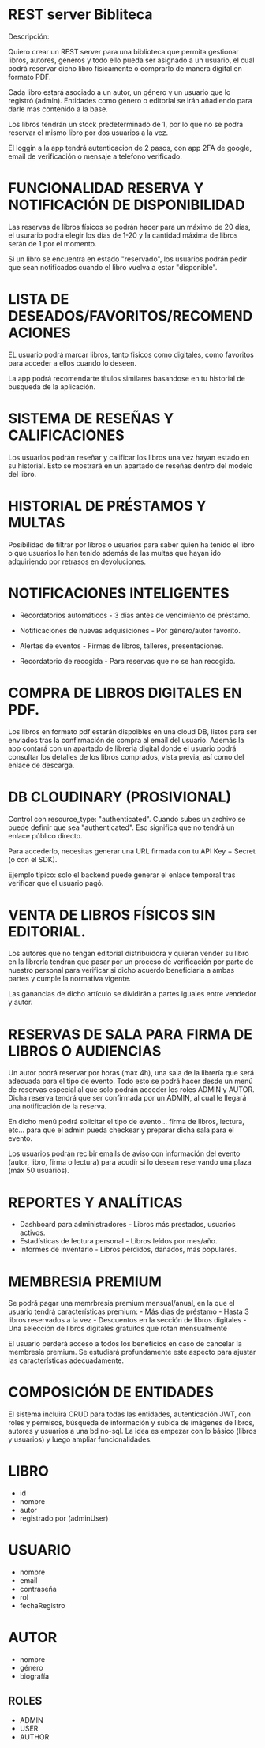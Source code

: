 # REST server Bibliteca

Descripción:

Quiero crear un REST server para una biblioteca que permita gestionar libros, autores, géneros y todo ello pueda ser asignado a un usuario, el cual podrá reservar dicho libro físicamente o comprarlo de manera digital en formato PDF.

Cada libro estará asociado a un autor, un género y un usuario que lo registró (admin). Entidades como género o editorial se irán añadiendo para darle más contenido a la base.

Los libros tendrán un stock predeterminado de 1, por lo que no se podra reservar el mismo libro por dos usuarios a la vez.

El loggin a la app tendrá autenticacion de 2 pasos, con app 2FA de google, email de verificación o mensaje a telefono verificado.

# FUNCIONALIDAD RESERVA Y NOTIFICACIÓN DE DISPONIBILIDAD

Las reservas de libros físicos se podrán hacer para un máximo de 20 días, el usurario podrá elegir los días de 1-20 y la cantidad máxima de libros serán de 1 por el momento.

Si un libro se encuentra en estado "reservado", los usuarios podrán pedir que sean notificados cuando el libro vuelva a estar "disponible".

# LISTA DE DESEADOS/FAVORITOS/RECOMENDACIONES

EL usuario podrá marcar libros, tanto fisicos como digitales, como favoritos para acceder a ellos cuando lo deseen.

La app podrá recomendarte títulos similares basandose en tu historial de busqueda de la aplicación.

# SISTEMA DE RESEÑAS Y CALIFICACIONES

Los usuarios podrán reseñar y calificar los libros una vez hayan estado en su historial. Esto se mostrará en un apartado de reseñas dentro del modelo del libro.

# HISTORIAL DE PRÉSTAMOS Y MULTAS

Posibilidad de filtrar por libros o usuarios para saber quien ha tenido el libro o que usuarios lo han tenido además de las multas que hayan ido adquiriendo por retrasos en devoluciones.

# NOTIFICACIONES INTELIGENTES

- Recordatorios automáticos - 3 días antes de vencimiento de préstamo.

- Notificaciones de nuevas adquisiciones - Por género/autor favorito.

- Alertas de eventos - Firmas de libros, talleres, presentaciones.

- Recordatorio de recogida - Para reservas que no se han recogido.

# COMPRA DE LIBROS DIGITALES EN PDF.

Los libros en formato pdf estarán dispoibles en una cloud DB, listos para ser enviados tras la confirmación de compra al email del usuario. Además la app contará con un apartado de libreria digital donde el usuario podrá consultar los detalles de los libros comprados, vista previa, así como del enlace de descarga.

# DB CLOUDINARY (PROSIVIONAL)

Control con resource_type: "authenticated". Cuando subes un archivo se puede definir que sea "authenticated".
Eso significa que no tendrá un enlace público directo.

Para accederlo, necesitas generar una URL firmada con tu API Key + Secret (o con el SDK).

Ejemplo típico: solo el backend puede generar el enlace temporal tras verificar que el usuario pagó.

# VENTA DE LIBROS FÍSICOS SIN EDITORIAL.

Los autores que no tengan editorial distribuidora y quieran vender su libro en la librería tendran que pasar por un proceso de verificación por parte de nuestro personal para verificar si dicho acuerdo beneficiaria a ambas partes y cumple la normativa vigente.

Las ganancias de dicho artículo se dividirán a partes iguales entre vendedor y autor.

# RESERVAS DE SALA PARA FIRMA DE LIBROS O AUDIENCIAS

Un autor podrá reservar por horas (max 4h), una sala de la librería que será adecuada para el tipo de evento. Todo esto se podrá hacer desde un menú de reservas especial al que solo podrán acceder los roles ADMIN y AUTOR. Dicha reserva tendrá que ser confirmada por un ADMIN, al cual le llegará una notificación de la reserva.

En dicho menú podrá solicitar el tipo de evento... firma de libros, lectura, etc... para que el admin pueda checkear y preparar dicha sala para el evento. 

Los usuarios podrán recibir emails de aviso con información del evento (autor, libro, firma o lectura) para acudir si lo desean reservando una plaza (máx 50 usuarios).

# REPORTES Y ANALÍTICAS

- Dashboard para administradores - Libros más prestados, usuarios activos.
- Estadísticas de lectura personal - Libros leídos por mes/año.
- Informes de inventario - Libros perdidos, dañados, más populares.

# MEMBRESIA PREMIUM

Se podrá pagar una memrbresia premium mensual/anual, en la que el usuario tendrá características premium:
    - Más días de préstamo
    - Hasta 3 libros reservados a la vez
    - Descuentos en la sección de libros digitales
    - Una selección de libros digitales gratuitos que rotan mensualmente

El usuario perderá acceso a todos los beneficios en caso de cancelar la membresía premium.
Se estudiará profundamente este aspecto para ajustar las características adecuadamente.

# COMPOSICIÓN DE ENTIDADES

El sistema incluirá CRUD para todas las entidades, autenticación JWT, con roles y permisos, búsqueda de información y subida de imágenes de libros, autores y usuarios a una bd no-sql. La idea es empezar con lo básico (libros y usuarios) y luego ampliar funcionalidades.

# LIBRO
- id
- nombre
- autor
- registrado por (adminUser)

# USUARIO
- nombre
- email
- contraseña
- rol
- fechaRegistro

# AUTOR
- nombre
- género
- biografía

## ROLES
- ADMIN
- USER
- AUTHOR


